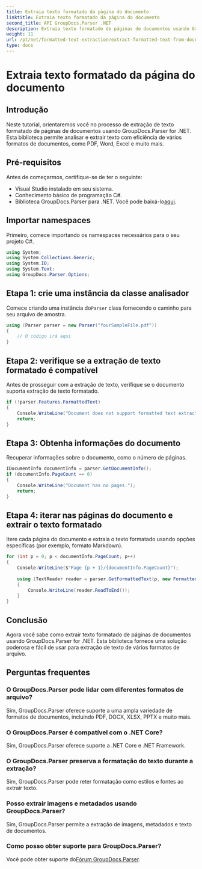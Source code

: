 ```yaml
---
title: Extraia texto formatado da página do documento
linktitle: Extraia texto formatado da página do documento
second_title: API GroupDocs.Parser .NET
description: Extraia texto formatado de páginas de documentos usando GroupDocs.Parser for .NET. Solução de extração de texto eficiente e confiável.
weight: 11
url: /pt/net/formatted-text-extraction/extract-formatted-text-from-document-page/
type: docs
---
```

# Extraia texto formatado da página do documento

## Introdução
Neste tutorial, orientaremos você no processo de extração de texto formatado de páginas de documentos usando GroupDocs.Parser for .NET. Esta biblioteca permite analisar e extrair texto com eficiência de vários formatos de documentos, como PDF, Word, Excel e muito mais.
## Pré-requisitos
Antes de começarmos, certifique-se de ter o seguinte:
- Visual Studio instalado em seu sistema.
- Conhecimento básico de programação C#.
-  Biblioteca GroupDocs.Parser para .NET. Você pode baixá-lo[aqui](https://releases.groupdocs.com/parser/net/).

## Importar namespaces
Primeiro, comece importando os namespaces necessários para o seu projeto C#.
```csharp
using System;
using System.Collections.Generic;
using System.IO;
using System.Text;
using GroupDocs.Parser.Options;
```
## Etapa 1: crie uma instância da classe analisador
 Comece criando uma instância do`Parser` class fornecendo o caminho para seu arquivo de amostra.
```csharp
using (Parser parser = new Parser("YourSampleFile.pdf"))
{
    // O código irá aqui
}
```
## Etapa 2: verifique se a extração de texto formatado é compatível
Antes de prosseguir com a extração de texto, verifique se o documento suporta extração de texto formatado.
```csharp
if (!parser.Features.FormattedText)
{
    Console.WriteLine("Document does not support formatted text extraction.");
    return;
}
```
## Etapa 3: Obtenha informações do documento
Recuperar informações sobre o documento, como o número de páginas.
```csharp
IDocumentInfo documentInfo = parser.GetDocumentInfo();
if (documentInfo.PageCount == 0)
{
    Console.WriteLine("Document has no pages.");
    return;
}
```
## Etapa 4: iterar nas páginas do documento e extrair o texto formatado
Itere cada página do documento e extraia o texto formatado usando opções específicas (por exemplo, formato Markdown).
```csharp
for (int p = 0; p < documentInfo.PageCount; p++)
{
    Console.WriteLine($"Page {p + 1}/{documentInfo.PageCount}");
    
    using (TextReader reader = parser.GetFormattedText(p, new FormattedTextOptions(FormattedTextMode.Markdown)))
    {
        Console.WriteLine(reader.ReadToEnd());
    }
}
```

## Conclusão
Agora você sabe como extrair texto formatado de páginas de documentos usando GroupDocs.Parser for .NET. Esta biblioteca fornece uma solução poderosa e fácil de usar para extração de texto de vários formatos de arquivo.

## Perguntas frequentes
### O GroupDocs.Parser pode lidar com diferentes formatos de arquivo?
Sim, GroupDocs.Parser oferece suporte a uma ampla variedade de formatos de documentos, incluindo PDF, DOCX, XLSX, PPTX e muito mais.
### O GroupDocs.Parser é compatível com o .NET Core?
Sim, GroupDocs.Parser oferece suporte a .NET Core e .NET Framework.
### O GroupDocs.Parser preserva a formatação do texto durante a extração?
Sim, GroupDocs.Parser pode reter formatação como estilos e fontes ao extrair texto.
### Posso extrair imagens e metadados usando GroupDocs.Parser?
Sim, GroupDocs.Parser permite a extração de imagens, metadados e texto de documentos.
### Como posso obter suporte para GroupDocs.Parser?
 Você pode obter suporte do[Fórum GroupDocs.Parser](https://forum.groupdocs.com/c/parser/17).